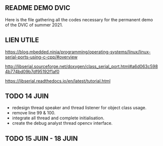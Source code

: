 ## README DEMO DVIC

Here is the file gathering all the codes necessary for the permanent demo of the DVIC of summer 2021.

## LIEN UTILE
https://blog.mbedded.ninja/programming/operating-systems/linux/linux-serial-ports-using-c-cpp/#overview

http://libserial.sourceforge.net/doxygen/class_serial_port.html#a6d063c5984b774bd09b7df95192f1af0

https://libserial.readthedocs.io/en/latest/tutorial.html

## TODO 14 JUIN
* redesign thread speaker and thread listener for object class usage.
* remove line 99 & 100.
* integrate all thread and complete initialisation.
* create the debug analyst thread opencv interface.

## TODO 15 JUIN - 18 JUIN
